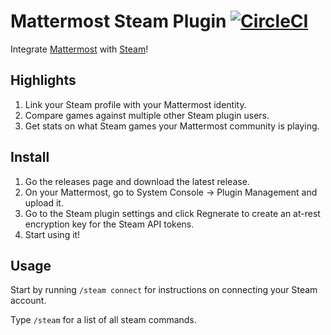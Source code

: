 # Mattermost Steam Plugin [![CircleCI](https://circleci.com/gh/gabrieljackson/mattermost-plugin-steam.svg?style=shield)](https://circleci.com/gh/gabrieljackson/mattermost-plugin-steam)

Integrate [Mattermost](https://mattermost.com) with [Steam](https://store.steampowered.com)!

## Highlights

1. Link your Steam profile with your Mattermost identity.
2. Compare games against multiple other Steam plugin users.
3. Get stats on what Steam games your Mattermost community is playing.

## Install

1. Go the releases page and download the latest release.
2. On your Mattermost, go to System Console -> Plugin Management and upload it.
3. Go to the Steam plugin settings and click Regnerate to create an at-rest encryption key for the Steam API tokens.
4. Start using it!

## Usage

Start by running `/steam connect` for instructions on connecting your Steam account.

Type `/steam` for a list of all steam commands.
